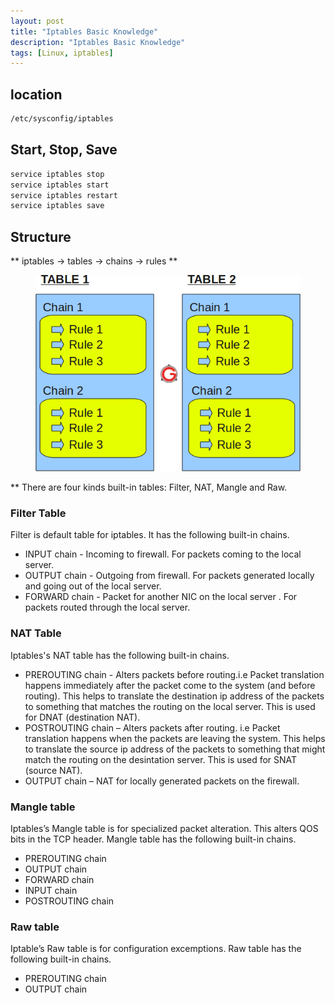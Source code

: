 ```yaml
---
layout: post
title: "Iptables Basic Knowledge"
description: "Iptables Basic Knowledge"
tags: [Linux, iptables]
---
```


## location

```bash
/etc/sysconfig/iptables
```

## Start, Stop, Save

```bash
service iptables stop
service iptables start
service iptables restart
service iptables save
```

## Structure

** iptables -> tables -> chains -> rules **

<figure>
	<img src="/images/iptables/iptables-table-chain-rule-structure.png" alt="">
</figure>

** There are four kinds built-in tables: Filter, NAT, Mangle and Raw.

### Filter Table
Filter is default table for iptables. It has the following built-in chains.
* INPUT chain - Incoming to firewall. For packets coming to the local server.
* OUTPUT chain - Outgoing from firewall. For packets generated locally and going out of the local server.
* FORWARD chain - Packet for another NIC on the local server . For packets routed through the local server.

### NAT Table
Iptables's NAT table has the following built-in chains.
* PREROUTING chain - Alters packets before routing.i.e Packet translation happens immediately after the packet come to the system (and before routing). This helps to translate the destination ip address of the packets to something that matches the routing on the local server. This is used for DNAT (destination NAT).
* POSTROUTING chain – Alters packets after routing. i.e Packet translation happens when the packets are leaving the system. This helps to translate the source ip address of the packets to something that might match the routing on the desintation server. This is used for SNAT (source NAT).
* OUTPUT chain – NAT for locally generated packets on the firewall.
 
### Mangle table
Iptables’s Mangle table is for specialized packet alteration. This alters QOS bits in the TCP header. Mangle table has the following built-in chains.
* PREROUTING chain
* OUTPUT chain
* FORWARD chain
* INPUT chain
* POSTROUTING chain

### Raw table
Iptable’s Raw table is for configuration excemptions. Raw table has the following built-in chains.
* PREROUTING chain
* OUTPUT chain
